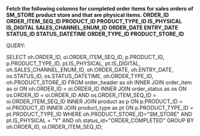 <b> Fetch the following columns for completed order items for sales orders of SM_STORE product store and that are physical items.
ORDER_ID
ORDER_ITEM_SEQ_ID
PRODUCT_ID
PRODUCT_TYPE_ID
IS_PHYSICAL
IS_DIGITAL
SALES_CHANNEL_ENUM_ID
ORDER_DATE
ENTRY_DATE
STATUS_ID
STATUS_DATETIME
ORDER_TYPE_ID
PRODUCT_STORE_ID 
</b>

QUERY:


SELECT
oh.ORDER_ID,
oi.ORDER_ITEM_SEQ_ID,
p.PRODUCT_ID,
p.PRODUCT_TYPE_ID,
pt.IS_PHYSICAL,
pt.IS_DIGITAL,
oh.SALES_CHANNEL_ENUM_ID,
oh.ORDER_DATE,
oh.ENTRY_DATE,
os.STATUS_ID,
os.STATUS_DATETIME,
oh.ORDER_TYPE_ID,
oh.PRODUCT_STORE_ID
FROM order_header as oh
INNER JOIN order_item as oi
ON oh.ORDER_ID = oi.ORDER_ID
INNER JOIN order_status as os
ON os.ORDER_ID = oi.ORDER_ID AND  os.ORDER_ITEM_SEQ_ID = oi.ORDER_ITEM_SEQ_ID
INNER JOIN product as p
ON p.PRODUCT_ID = oi.PRODUCT_ID
INNER JOIN product_type as pt
ON p.PRODUCT_TYPE_ID = pt.PRODUCT_TYPE_ID
WHERE oh.PRODUCT_STORE_ID="SM_STORE"
AND pt.IS_PHYSICAL = "Y"
AND oh.status_id="ORDER_COMPLETED"
GROUP BY oh.ORDER_ID,
oi.ORDER_ITEM_SEQ_ID;










